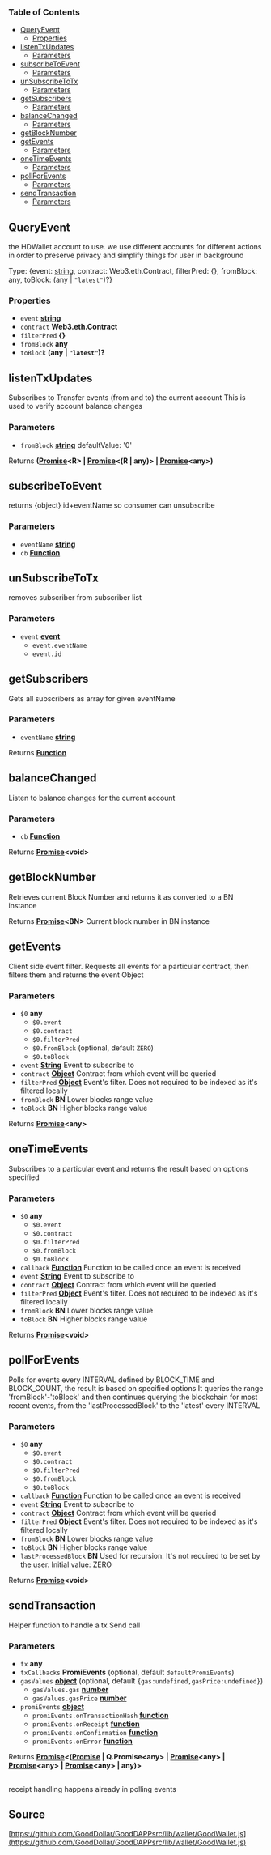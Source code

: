 <!-- Generated by documentation.js. Update this documentation by updating the source code. -->

### Table of Contents

-   [QueryEvent][1]
    -   [Properties][2]
-   [listenTxUpdates][3]
    -   [Parameters][4]
-   [subscribeToEvent][5]
    -   [Parameters][6]
-   [unSubscribeToTx][7]
    -   [Parameters][8]
-   [getSubscribers][9]
    -   [Parameters][10]
-   [balanceChanged][11]
    -   [Parameters][12]
-   [getBlockNumber][13]
-   [getEvents][14]
    -   [Parameters][15]
-   [oneTimeEvents][16]
    -   [Parameters][17]
-   [pollForEvents][18]
    -   [Parameters][19]
-   [sendTransaction][20]
    -   [Parameters][21]

## QueryEvent

the HDWallet account to use.
we use different accounts for different actions in order to preserve privacy and simplify things for user
in background

Type: {event: [string][22], contract: Web3.eth.Contract, filterPred: {}, fromBlock: any, toBlock: (any | `"latest"`)?}

### Properties

-   `event` **[string][22]** 
-   `contract` **Web3.eth.Contract** 
-   `filterPred` **{}** 
-   `fromBlock` **any** 
-   `toBlock` **(any | `"latest"`)?** 

## listenTxUpdates

Subscribes to Transfer events (from and to) the current account
This is used to verify account balance changes

### Parameters

-   `fromBlock` **[string][22]** defaultValue: '0'

Returns **([Promise][23]&lt;R> | [Promise][23]&lt;(R | any)> | [Promise][23]&lt;any>)** 

## subscribeToEvent

returns {object} id+eventName so consumer can unsubscribe

### Parameters

-   `eventName` **[string][22]** 
-   `cb` **[Function][24]** 

## unSubscribeToTx

removes subscriber from subscriber list

### Parameters

-   `event` **[event][25]** 
    -   `event.eventName`  
    -   `event.id`  

## getSubscribers

Gets all subscribers as array for given eventName

### Parameters

-   `eventName` **[string][22]** 

Returns **[Function][24]** 

## balanceChanged

Listen to balance changes for the current account

### Parameters

-   `cb` **[Function][24]** 

Returns **[Promise][23]&lt;void>** 

## getBlockNumber

Retrieves current Block Number and returns it as converted to a BN instance

Returns **[Promise][23]&lt;BN>** Current block number in BN instance

## getEvents

Client side event filter. Requests all events for a particular contract, then filters them and returns the event Object

### Parameters

-   `$0` **any** 
    -   `$0.event`  
    -   `$0.contract`  
    -   `$0.filterPred`  
    -   `$0.fromBlock`   (optional, default `ZERO`)
    -   `$0.toBlock`  
-   `event` **[String][22]** Event to subscribe to
-   `contract` **[Object][26]** Contract from which event will be queried
-   `filterPred` **[Object][26]** Event's filter. Does not required to be indexed as it's filtered locally
-   `fromBlock` **BN** Lower blocks range value
-   `toBlock` **BN** Higher blocks range value

Returns **[Promise][23]&lt;any>** 

## oneTimeEvents

Subscribes to a particular event and returns the result based on options specified

### Parameters

-   `$0` **any** 
    -   `$0.event`  
    -   `$0.contract`  
    -   `$0.filterPred`  
    -   `$0.fromBlock`  
    -   `$0.toBlock`  
-   `callback` **[Function][24]** Function to be called once an event is received
-   `event` **[String][22]** Event to subscribe to
-   `contract` **[Object][26]** Contract from which event will be queried
-   `filterPred` **[Object][26]** Event's filter. Does not required to be indexed as it's filtered locally
-   `fromBlock` **BN** Lower blocks range value
-   `toBlock` **BN** Higher blocks range value

Returns **[Promise][23]&lt;void>** 

## pollForEvents

Polls for events every INTERVAL defined by BLOCK_TIME and BLOCK_COUNT, the result is based on specified options
It queries the range 'fromBlock'-'toBlock' and then continues querying the blockchain for most recent events, from
the 'lastProcessedBlock' to the 'latest' every INTERVAL

### Parameters

-   `$0` **any** 
    -   `$0.event`  
    -   `$0.contract`  
    -   `$0.filterPred`  
    -   `$0.fromBlock`  
    -   `$0.toBlock`  
-   `callback` **[Function][24]** Function to be called once an event is received
-   `event` **[String][22]** Event to subscribe to
-   `contract` **[Object][26]** Contract from which event will be queried
-   `filterPred` **[Object][26]** Event's filter. Does not required to be indexed as it's filtered locally
-   `fromBlock` **BN** Lower blocks range value
-   `toBlock` **BN** Higher blocks range value
-   `lastProcessedBlock` **BN** Used for recursion. It's not required to be set by the user. Initial value: ZERO

Returns **[Promise][23]&lt;void>** 

## sendTransaction

Helper function to handle a tx Send call

### Parameters

-   `tx` **any** 
-   `txCallbacks` **PromiEvents**  (optional, default `defaultPromiEvents`)
-   `gasValues` **[object][26]**  (optional, default `{gas:undefined,gasPrice:undefined}`)
    -   `gasValues.gas` **[number][27]** 
    -   `gasValues.gasPrice` **[number][27]** 
-   `promiEvents` **[object][26]** 
    -   `promiEvents.onTransactionHash` **[function][24]** 
    -   `promiEvents.onReceipt` **[function][24]** 
    -   `promiEvents.onConfirmation` **[function][24]** 
    -   `promiEvents.onError` **[function][24]** 

Returns **[Promise][23]&lt;([Promise][23] | Q.Promise&lt;any> | [Promise][23]&lt;any> | [Promise][23]&lt;any> | [Promise][23]&lt;any> | any)>** 

## 

receipt handling happens already in polling events

[1]: #queryevent

[2]: #properties

[3]: #listentxupdates

[4]: #parameters

[5]: #subscribetoevent

[6]: #parameters-1

[7]: #unsubscribetotx

[8]: #parameters-2

[9]: #getsubscribers

[10]: #parameters-3

[11]: #balancechanged

[12]: #parameters-4

[13]: #getblocknumber

[14]: #getevents

[15]: #parameters-5

[16]: #onetimeevents

[17]: #parameters-6

[18]: #pollforevents

[19]: #parameters-7

[20]: #sendtransaction

[21]: #parameters-8

[22]: https://developer.mozilla.org/docs/Web/JavaScript/Reference/Global_Objects/String

[23]: https://developer.mozilla.org/docs/Web/JavaScript/Reference/Global_Objects/Promise

[24]: https://developer.mozilla.org/docs/Web/JavaScript/Reference/Statements/function

[25]: https://developer.mozilla.org/docs/Web/API/Event

[26]: https://developer.mozilla.org/docs/Web/JavaScript/Reference/Global_Objects/Object

[27]: https://developer.mozilla.org/docs/Web/JavaScript/Reference/Global_Objects/Number
## Source
[https://github.com/GoodDollar/GoodDAPPsrc/lib/wallet/GoodWallet.js](https://github.com/GoodDollar/GoodDAPPsrc/lib/wallet/GoodWallet.js)

